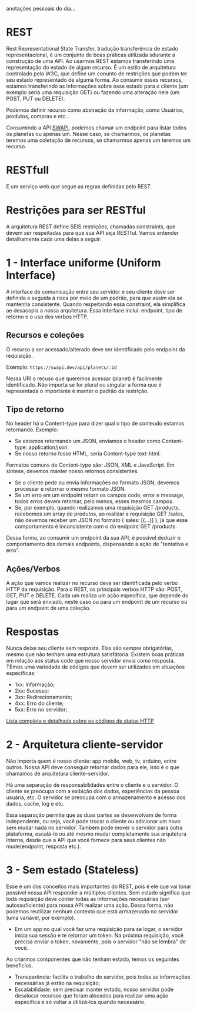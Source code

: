 anotações pessoais do dia...

# REST

Rest Representational State Transfer, tradução transferência de estado representacional, é um conjunto de boas práticas utilizada sdurante a construção de uma API. Ao usarmos REST estamos transferindo uma representação do estado de algum recurso.
É um estilo de arquitetura controlado pelo W3C, que define um conunto de restrições que podem ter seu estado representado de alguma forma. Ao consumir esses recursos, estamos transferindo as informações sobre esse estado para o cliente (um exemplo seria uma requisição GET) ou fazendo uma alteração nele (um POST, PUT ou DELETE).

Podemos definir recurso como abstração da informação, como Usuários, produtos, compras e etc...

Consumindo a API [SWAPI](https://swapi.dev/), podemos chamar um endpoint para listar todos os planetas ou apenas um. Nesse caso, se chamarmos, os planetas teremos uma coletação de recursos, se chamarmos apenas um teremos um recurso.

# RESTfull

É um serviço web que segue as regras definidas pelo REST.

# Restrições para ser RESTful

A arquitetura REST define SEIS restrições, chamadas constraints, que devem ser respeitadas para que sua API seja RESTful. Vamos entender detalhamente cada uma delas a seguir:

# 1 - Interface uniforme (Uniform Interface)

A interface de comunicação entre seu servidor e seu cliente deve ser definida e seguida à risca por meio de um padrão, para que assim ela se mantenha consistente. Quando respeitando essa constraint, ela simplifica ae desacopla a nossa arquitetura.
Essa interface inclui: endpoint, tipo de retorno e o uso dos verbos HTTP.

## Recursos e coleções

O recurso a ser acessado/alterado deve ser identificado pelo endpoint da requisição.

Exemplo: `https://swapi.dev/api/planets/:id`

Nessa URl o recuso que queremos acessar (planet) é facilmente identificado. Não importa se for plural ou singular a forma que é representada o importante é manter o padrão da restrição.

## Tipo de retorno

No header há o Content-type para dizer qual o tipo de conteudo estamos retornando.
Exemplo:
- Se estamos retornando um JSON, enviamos o header como Content-type: application/json.
- Se nosso retorno fosse HTML, seria Content-type text-html.

Formatos comuns de Content-type são: JSON, XML e JavaScript.
Em síntese, devemos manter nosso retornos consistentes.

- Se o cliente pede ou envia informações no formato JSON, devemos processar e retornar o mesmo formato JSON.
- Se um erro em um endpoint retorn os campos code, error e message, todos erros devem retornar, pelo menos, esses mesmos campos.
- Se, por exemplo, quando realizamos uma requisição GET /products, recebemos um array de produtos, ao realizar a requisição GET /sales, não devemos receber um JSON no formato { sales: [{...}] }, já que esse comportamento é inconsistente com o do endpoint GET /products.

Dessa forma, ao consumir um endpoint da sua API, é possível deduzir o comportamento dos demais endpoints, dispensando a ação de "tentativa e erro".

## Ações/Verbos

A ação que vamos realizar no recurso deve ser identificada pelo verbo HTTP da requisição. Para o REST, os principais verbos HTTP são: POST, GET, PUT e DELETE. Cada um realiza um ação específica, que depende do lugar que será enviado, neste caso ou para um endpoint de um recurso ou para um endpoint de uma coleção.

# Respostas

Nunca deixe seu cliente sem resposta. Elas são sempre obrigatórias, mesmo que não tenham uma estrutura satisfátoria.
Existem boas práticas em relação aos status code que nosso servidor envia como resposta. TEmos uma variedade de códigos que devem ser utilizados em situações específicas:

- 1xx: Informação;
- 2xx: Sucesso;
- 3xx: Redirecionamento;
- 4xx: Erro do cliente;
- 5xx: Erro no servidor;

[Lista completa e detalhada sobre os códigos de status HTTP](https://developer.mozilla.org/pt-BR/docs/Web/HTTP/Status)


# 2 - Arquitetura cliente-servidor

Não importa quem é nosso cliente: app mobile, web, tv, arduino, entre outros. Nossa API deve conseguir retornar dados para ele, isso é o que chamamos de arquitetura cliente-servidor.

Há uma separação de responsabilidades entre o cliente e o servidor. O cliente se preocupa com a exibição dos dados, experiências da pessoa usuária, etc. O servidor  se preocupa com o armazenamento e acesso dos dados, cache, log e etc.

Essa separação permite que as duas partes se desenvolvam de forma independente, ou seja, você pode trocar o cliente ou adicionar um novo sem mudar nada no servidor. Também pode mover o servidor para outra plataforma, escalá-lo ou até mesmo mudar completamente sua arqutetura interna, desde que a API que você fornece para seus clientes não mude(endpoint, resposta etc.).

# 3 - Sem estado (Stateless)

Esse é um dos conceitos mais importantes do REST, pois é ele que vai tonar possível nossa API responder a múltiplos clientes. Sem estado significa que toda requisição deve conter todas as informações necessárias (ser autossuficiente) para nossa API realizar uma ação. Dessa forma, não podemos reutilizar nenhum contexto que está armazenado no servidor (uma variável, por exemplo).

- Em um app no qual você faz uma requisição para se logar, o servidor inicia sua sessão e te retornar um token.
Na próxima requisição, você precisa enviar o token, novamente, pois o servidor "não se lembra" de você.

Ao criarmos componentes que não tenham estado, temos os seguintes beneficíos.

- Transparência: facilita o trabalho do servidor, pois todas as informações necessárias já estão na requisição;
- Escalabilidade: sem precisar manter estado, nosso servidor pode desalocar recursos que foram alocados para realizar uma ação específica e só voltar a útilizá-los quando necessário.


